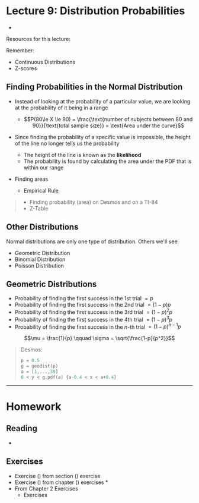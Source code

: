 # Lecture 9: Distribution Probabilities
*  

Resources for this lecture:

Remember:
* Continuous Distributions
* Z-scores

## Finding Probabilities in the Normal Distribution
* Instead of looking at the probability of a particular value, we are looking at the probability of it being in a range
  * $$P(80\le X \le 90) = \frac{\text{number of subjects between 80 and 90}}{\text{total sample size}} = \text{Area under the curve}$$

* Since finding the probability of a specific value is impossible, the height of the line no longer tells us the probability
  * The height of the line is known as the __likelihood__
  * The probability is found by calculating the area under the PDF that is within our range

* Finding areas
  * Empirical Rule

> * Finding probability (area) on Desmos and on a TI-84
> * Z-Table

## Other Distributions
Normal distributions are only one type of distribution. Others we'll see:
* Geometric Distribution
* Binomial Distribution
* Poisson Distribution

## Geometric Distributions

* Probability of finding the first success in the 1st trial $= p$
* Probability of finding the first success in the 2nd trial $= (1-p)p$
* Probability of finding the first success in the 3rd trial $= (1-p)^2p$
* Probability of finding the first success in the 4th trial $= (1-p)^3p$
* Probability of finding the first success in the *n*-th trial $= (1-p)^{n-1}p$

$$\mu = \frac{1}{p} \qquad \sigma = \sqrt{\frac{1-p}{p^2}}$$

> Desmos:
> 
> ```python
> p = 0.5
> g = geodist(p)
> a = [1,...,30]
> 0 < y < g.pdf(a) {a-0.4 < x < a+0.4}
> ```

-----
# Homework
## Reading
* 

## Exercises
* Exercise () from section () exercise
* Exercise () from chapter () exercises
  * 
* From Chapter 2 Exercises
  * Exercises 